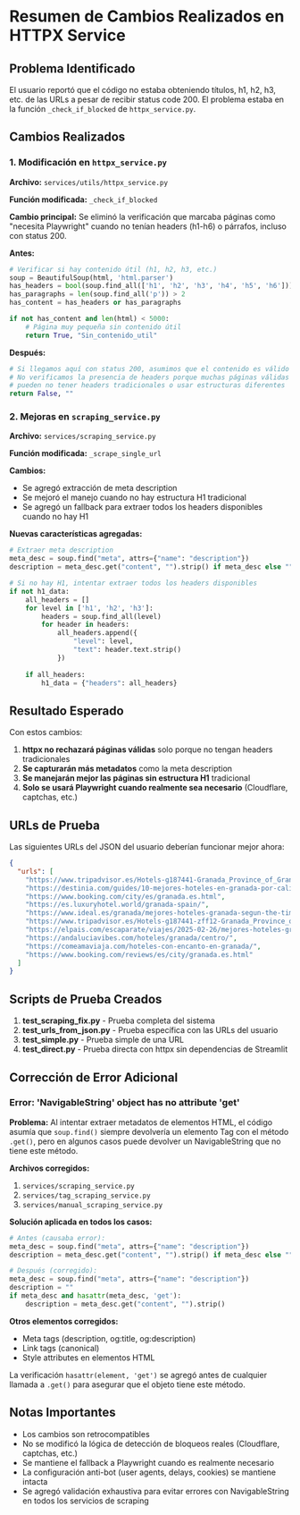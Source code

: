 # Resumen de Cambios Realizados en HTTPX Service

## Problema Identificado

El usuario reportó que el código no estaba obteniendo títulos, h1, h2, h3, etc. de las URLs a pesar de recibir status code 200. El problema estaba en la función `_check_if_blocked` de `httpx_service.py`.

## Cambios Realizados

### 1. Modificación en `httpx_service.py`

**Archivo:** `services/utils/httpx_service.py`

**Función modificada:** `_check_if_blocked`

**Cambio principal:** Se eliminó la verificación que marcaba páginas como "necesita Playwright" cuando no tenían headers (h1-h6) o párrafos, incluso con status 200.

**Antes:**
```python
# Verificar si hay contenido útil (h1, h2, h3, etc.)
soup = BeautifulSoup(html, 'html.parser')
has_headers = bool(soup.find_all(['h1', 'h2', 'h3', 'h4', 'h5', 'h6']))
has_paragraphs = len(soup.find_all('p')) > 2
has_content = has_headers or has_paragraphs

if not has_content and len(html) < 5000:
    # Página muy pequeña sin contenido útil
    return True, "Sin_contenido_util"
```

**Después:**
```python
# Si llegamos aquí con status 200, asumimos que el contenido es válido
# No verificamos la presencia de headers porque muchas páginas válidas
# pueden no tener headers tradicionales o usar estructuras diferentes
return False, ""
```

### 2. Mejoras en `scraping_service.py`

**Archivo:** `services/scraping_service.py`

**Función modificada:** `_scrape_single_url`

**Cambios:**
- Se agregó extracción de meta description
- Se mejoró el manejo cuando no hay estructura H1 tradicional
- Se agregó un fallback para extraer todos los headers disponibles cuando no hay H1

**Nuevas características agregadas:**
```python
# Extraer meta description
meta_desc = soup.find("meta", attrs={"name": "description"})
description = meta_desc.get("content", "").strip() if meta_desc else ""

# Si no hay H1, intentar extraer todos los headers disponibles
if not h1_data:
    all_headers = []
    for level in ['h1', 'h2', 'h3']:
        headers = soup.find_all(level)
        for header in headers:
            all_headers.append({
                "level": level,
                "text": header.text.strip()
            })
    
    if all_headers:
        h1_data = {"headers": all_headers}
```

## Resultado Esperado

Con estos cambios:

1. **httpx no rechazará páginas válidas** solo porque no tengan headers tradicionales
2. **Se capturarán más metadatos** como la meta description
3. **Se manejarán mejor las páginas sin estructura H1** tradicional
4. **Solo se usará Playwright cuando realmente sea necesario** (Cloudflare, captchas, etc.)

## URLs de Prueba

Las siguientes URLs del JSON del usuario deberían funcionar mejor ahora:

```json
{
  "urls": [
    "https://www.tripadvisor.es/Hotels-g187441-Granada_Province_of_Granada_Andalucia-Hotels.html",
    "https://destinia.com/guides/10-mejores-hoteles-en-granada-por-calidad-y-precio/",
    "https://www.booking.com/city/es/granada.es.html",
    "https://es.luxuryhotel.world/granada-spain/",
    "https://www.ideal.es/granada/mejores-hoteles-granada-segun-the-times-20230510141806-nt.html",
    "https://www.tripadvisor.es/Hotels-g187441-zff12-Granada_Province_of_Granada_Andalucia-Hotels.html",
    "https://elpais.com/escaparate/viajes/2025-02-26/mejores-hoteles-granada.html",
    "https://andaluciavibes.com/hoteles/granada/centro/",
    "https://comeamaviaja.com/hoteles-con-encanto-en-granada/",
    "https://www.booking.com/reviews/es/city/granada.es.html"
  ]
}
```

## Scripts de Prueba Creados

1. **test_scraping_fix.py** - Prueba completa del sistema
2. **test_urls_from_json.py** - Prueba específica con las URLs del usuario
3. **test_simple.py** - Prueba simple de una URL
4. **test_direct.py** - Prueba directa con httpx sin dependencias de Streamlit

## Corrección de Error Adicional

### Error: 'NavigableString' object has no attribute 'get'

**Problema:** Al intentar extraer metadatos de elementos HTML, el código asumía que `soup.find()` siempre devolvería un elemento Tag con el método `.get()`, pero en algunos casos puede devolver un NavigableString que no tiene este método.

**Archivos corregidos:**
1. `services/scraping_service.py`
2. `services/tag_scraping_service.py`
3. `services/manual_scraping_service.py`

**Solución aplicada en todos los casos:**
```python
# Antes (causaba error):
meta_desc = soup.find("meta", attrs={"name": "description"})
description = meta_desc.get("content", "").strip() if meta_desc else ""

# Después (corregido):
meta_desc = soup.find("meta", attrs={"name": "description"})
description = ""
if meta_desc and hasattr(meta_desc, 'get'):
    description = meta_desc.get("content", "").strip()
```

**Otros elementos corregidos:**
- Meta tags (description, og:title, og:description)
- Link tags (canonical)
- Style attributes en elementos HTML

La verificación `hasattr(element, 'get')` se agregó antes de cualquier llamada a `.get()` para asegurar que el objeto tiene este método.

## Notas Importantes

- Los cambios son retrocompatibles
- No se modificó la lógica de detección de bloqueos reales (Cloudflare, captchas, etc.)
- Se mantiene el fallback a Playwright cuando es realmente necesario
- La configuración anti-bot (user agents, delays, cookies) se mantiene intacta
- Se agregó validación exhaustiva para evitar errores con NavigableString en todos los servicios de scraping
